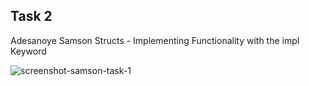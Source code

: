 ## Task 2

Adesanoye Samson Structs - Implementing Functionality with the impl Keyword

![screenshot-samson-task-1](./screenshot-samson-task-1.jpeg)